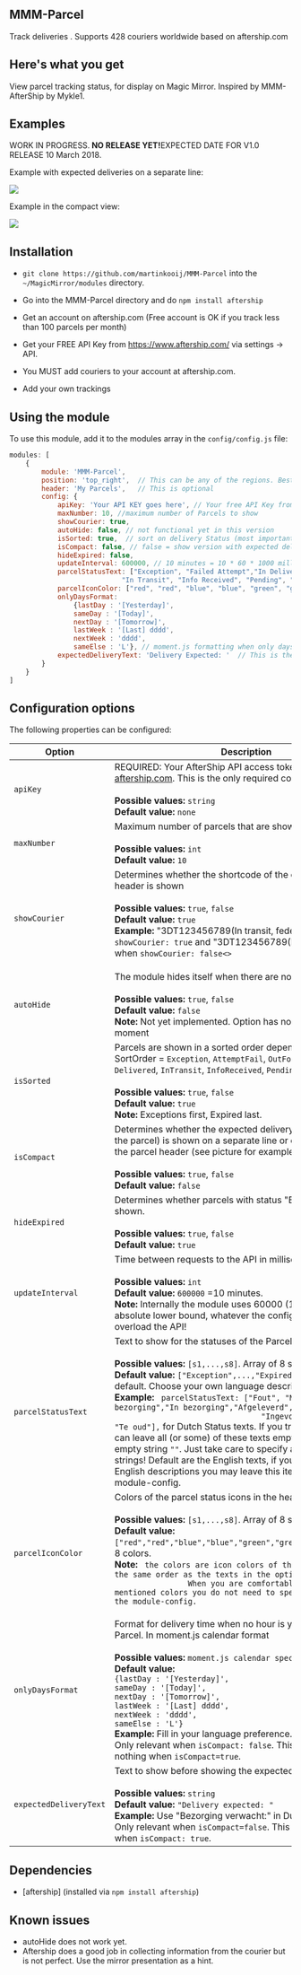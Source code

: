 ## MMM-Parcel

Track deliveries . Supports 428 couriers worldwide based on aftership.com

## Here's what you get

View parcel tracking status, for display on Magic Mirror.
Inspired by MMM-AfterShip by Mykle1.

## Examples

WORK IN PROGRESS.<b> NO RELEASE YET!</b>EXPECTED DATE FOR V1.0 RELEASE 10 March 2018. 

Example with expected deliveries on a separate line:

![](pictures/1.png)

Example in the compact view:

![](pictures/2.png)

## Installation

* `git clone https://github.com/martinkooij/MMM-Parcel` into the `~/MagicMirror/modules` directory.

*  Go into the MMM-Parcel directory and do `npm install aftership`

* Get an account on aftership.com (Free account is OK if you track less than 100 parcels per month)

* Get your FREE API Key from https://www.aftership.com/ via settings -> API. 

* You MUST add couriers to your account at aftership.com. 

* Add your own trackings

## Using the module

To use this module, add it to the modules array in the `config/config.js` file:
````javascript
modules: [
	{
		module: 'MMM-Parcel',
		position: 'top_right',	// This can be any of the regions. Best results in left or right regions.
		header: 'My Parcels',   // This is optional
		config: {
			apiKey: 'Your API KEY goes here', // Your free API Key from aftership.com
			maxNumber: 10, //maximum number of Parcels to show
			showCourier: true,
			autoHide: false, // not functional yet in this version
			isSorted: true,  // sort on delivery Status (most important ones first)
			isCompact: false, // false = show version with expected delivery time on a separate line. 
			hideExpired: false,
			updateInterval: 600000, // 10 minutes = 10 * 60 * 1000 milliseconds. 
			parcelStatusText: ["Exception", "Failed Attempt","In Delivery","Delivered",  
							"In Transit", "Info Received", "Pending", "Expired"], // This is the default. Enter your own language text
			parcelIconColor: ["red", "red", "blue", "blue", "green", "green", "grey", "grey"], // This is the default. Change for other icon colors
			onlyDaysFormat: 
				{lastDay : '[Yesterday]',
				sameDay : '[Today]',
				nextDay : '[Tomorrow]',
				lastWeek : '[Last] dddd',
				nextWeek : 'dddd',
				sameElse : 'L'}, // moment.js formatting when only days are shown, not times
			expectedDeliveryText: 'Delivery Expected: '	 // This is the default. Change infoline text if you want 
		}
	}
]
````
## Configuration options

The following properties can be configured:


<table width="100%">
	<!-- why, markdown... -->
	<thead>
		<tr>
			<th>Option</th>
			<th width="100%">Description</th>
		</tr>
	<thead>
	<tbody>
		<tr>
			<td><code>apiKey</code></td>
			<td>REQUIRED: Your AfterShip API access token, you can get it via <a href="https://afstership.com">aftership.com</a>. This is the only required config field<br>
				<br><b>Possible values:</b> <code>string</code>
				<br><b>Default value:</b> <code>none</code>
			</td>
		</tr>
		<tr>
			<td><code>maxNumber</code></td>
			<td>Maximum number of parcels that are shown<br>
				<br><b>Possible values:</b> <code>int</code>
				<br><b>Default value:</b> <code>10</code>
			</td>
		</tr>
		</tr>
		<tr>
			<td><code>showCourier</code></td>
			<td> Determines whether  the shortcode of the courier in the Parcel header is shown<br>
				<br><b>Possible values:</b> <code>true</code>, <code>false</code>
				<br><b>Default value:</b> <code>true</code>
				<br><b>Example:</b> "3DT123456789(In transit, fedex)" is shown when <code>showCourier: true</code> and "3DT123456789(In transit)" is shown when <code>showCourier: false<>
			</td>
		</tr>
		<tr>
			<td><code>autoHide</code></td>
			<td>The module hides itself when there are no parcels found<br>
				<br><b>Possible values:</b> <code>true</code>, <code>false</code> 
				<br><b>Default value:</b> <code>false</code>
				<br><b>Note:</b> Not yet implemented. Option has no effect at this moment
			</td>
		</tr>
				<tr>
			<td><code>isSorted</code></td>
			<td>Parcels are shown in a sorted order depending on status. SortOrder = <code>Exception</code>, <code>AttemptFail</code>,
			    <code>OutForDelivery</code>, <code>Delivered</code>, <code>InTransit</code>, <code>InfoReceived</code>, 
				<code>Pending</code>, <code>Expired</code><br>
				<br><b>Possible values:</b> <code>true</code>, <code>false</code> 
				<br><b>Default value:</b> <code>true</code>
				<br><b>Note:</b> Exceptions first, Expired last.
			</td>
		</tr>
		<tr>
			<td><code>isCompact</code></td>
			<td>Determines whether the expected delivery time (if known for the parcel) is shown on a separate line or on the same line as the parcel header (see picture for example). <br>
				<br><b>Possible values:</b> <code>true</code>, <code>false</code> 
				<br><b>Default value:</b> <code>false</code>
			</td>
		</tr>
		<tr>
			<td><code>hideExpired</code></td>
			<td>Determines whether parcels with status "Expired" should be shown.<br>
				<br><b>Possible values:</b> <code>true</code>, <code>false</code> 
				<br><b>Default value:</b> <code>true</code>
			</td>
		</tr>
		<tr>
			<td><code>updateInterval</code></td>
			<td>Time between requests to the API in milliseconds<br>
				<br><b>Possible values:</b> <code>int</code>
				<br><b>Default value:</b> <code>600000</code> =10 minutes.
				<br><b>Note:</b> Internally the module uses 60000 (1 minute) as an absolute lower bound, whatever the config value is. Don't overload the API!
			</td>
		</tr>	
		<tr>
			<td><code>parcelStatusText</code></td>
			<td>Text to show for the statuses of the Parcel<br>
				<br><b>Possible values:</b> <code>[s1,...,s8]</code>. Array of 8 strings. 
				<br><b>Default value:</b> <code>["Exception",...,"Expired"]</code>. English is default. Choose your own language descriptions.
				<br><b>Example:</b> <code> parcelStatusText: ["Fout", "Mislukte bezorging","In bezorging","Afgeleverd",  "Onderweg",
                				"Ingevoerd", "Wachtend", "Te oud"],</code> for Dutch Status texts. If you trust the icons you can leave all 
								(or some) of these texts empty by defining the empty string <code>""</code>. Just take care to specify an array of total 8 strings! 
								Default are the English texts, if you are happy with the English descriptions you may leave this item out of your module-config.  
			</td>
		</tr>			
		<tr>
			<td><code>parcelIconColor</code></td>
			<td>Colors of the parcel status icons in the header<br>
				<br><b>Possible values:</b> <code>[s1,...,s8]</code>. Array of 8 strings. 
				<br><b>Default value:</b> <code>["red","red","blue","blue","green","green","grey","grey"]</code>. 8 colors.
				<br><b>Note:</b> <code> the colors are icon colors of the Parcel Status in the same order as the texts in the option above.
				When you are comfortable with the above mentioned colors you do not need to specify this item in the module-config. 
			</td>
		</tr>	
		<tr>
			<td><code>onlyDaysFormat</code></td>
			<td>Format for delivery time when no hour is yet known for the Parcel. In moment.js calendar format<br>
				<br><b>Possible values:</b> <code>moment.js calendar specification</code>
				<br><b>Default value:</b> 
				<br><code>{lastDay : '[Yesterday]',</code>
				<br> <code>sameDay : '[Today]',</code>
				<br> <code>nextDay : '[Tomorrow]',</code>
				<br> <code>lastWeek : '[Last] dddd',</code>
				<br> <code>nextWeek : 'dddd',</code>
				<br> <code>sameElse : 'L'}</code>
				<br><b>Example:</b> Fill in your language preference. English is default. Only relevant when <code>isCompact: false</code>. 
				 This option does nothing when <code>isCompact=true</code>. 
			</td>
		</tr>
		<tr>
			<td><code>expectedDeliveryText</code></td>
			<td>Text to show before showing the expected delivery date<br>
				<br><b>Possible values:</b> <code>string</code>
				<br><b>Default value:</b> <code>"Delivery expected: "</code>
				<br><b>Example:</b> Use "Bezorging verwacht:" in Dutch for example. Only relevant when <code>isCompact=false</code>. 
				 This option does nothing when <code>isCompact: true</code>. 
			</td>
	</tbody>
</table>

## Dependencies
- [aftership] (installed via `npm install aftership`)

## Known issues
- autoHide does not work yet. 
- Aftership does a good job in collecting  information from the courier but is not perfect. Use the mirror presentation as a hint.

